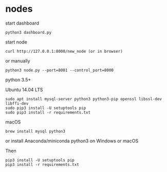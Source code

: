 # nodes

start dashboard

    python3 dashboard.py

start node

    curl http://127.0.0.1:8000/new_node (or in browser)

or manually

    python3 node.py --port=8001 --control_port=8000

python 3.5+

Ubuntu 14.04 LTS

    sudo apt install mysql-server python3 python3-pip openssl libssl-dev libffi-dev
    sudo pip3 install -U setuptools pip
    sudo pip3 install -r requirements.txt

macOS

    brew install mysql python3

or install Anaconda/miniconda python3 on Windows or macOS

Then

    pip3 install -U setuptools pip
    pip3 install -r requirements.txt
